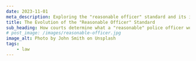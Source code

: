 ```yaml
---
date: 2023-11-01
meta_description: Exploring the "reasonable officer" standard and its implications on excessive force cases.
title: The Evolution of the "Reasonable Officer" Standard
sub_heading: How courts determine what a "reasonable" police officer would do.
# post_image: /images/reasonable-officer.jpg
image_alt: Photo by John Smith on Unsplash
tags:
    - law
---
```

